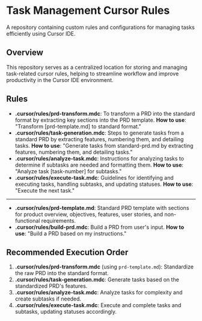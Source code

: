 # Task Management Cursor Rules

A repository containing custom rules and configurations for managing tasks efficiently using Cursor IDE.

## Overview

This repository serves as a centralized location for storing and managing task-related cursor rules, helping to streamline workflow and improve productivity in the Cursor IDE environment.

## Rules

- **.cursor/rules/prd-transform.mdc**: To transform a PRD into the standard format by extracting key sections into the PRD template. **How to use**: "Transform [prd-template.md] to standard format."
- **.cursor/rules/task-generation.mdc**: Steps to generate tasks from a standard PRD by extracting features, numbering them, and detailing tasks. **How to use**: "Generate tasks from standard-prd.md by extracting features, numbering them, and detailing tasks."
- **.cursor/rules/analyze-task.mdc**: Instructions for analyzing tasks to determine if subtasks are needed and formatting them. **How to use**: "Analyze task [task-number] for subtasks."
- **.cursor/rules/execute-task.mdc**: Guidelines for identifying and executing tasks, handling subtasks, and updating statuses. **How to use**: "Execute the next task."

---

- **.cursor/rules/prd-template.md**: Standard PRD template with sections for product overview, objectives, features, user stories, and non-functional requirements.
- **.cursor/rules/build-prd.mdc**: Build a PRD from user's input. **How to use**: "Build a PRD based on my instructions."

## Recommended Execution Order

1. **.cursor/rules/prd-transform.mdc** (using `prd-template.md`): Standardize the raw PRD into the standard format.
2. **.cursor/rules/task-generation.mdc**: Generate tasks based on the standardized PRD's features.
3. **.cursor/rules/analyze-task.mdc**: Analyze tasks for complexity and create subtasks if needed.
4. **.cursor/rules/execute-task.mdc**: Execute and complete tasks and subtasks, updating statuses accordingly.
